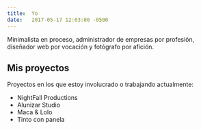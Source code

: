 ```yaml
---
title:	Yo
date:	2017-05-17 12:03:00 -0500
---
```


Minimalista en proceso, administrador de empresas por profesión, diseñador web por vocación y fotógrafo por afición.

## Mis proyectos
Proyectos en los que estoy involucrado o trabajando actualmente:

- NightFall Productions
- Alunizar Studio
- Maca & Lolo
- Tinto con panela